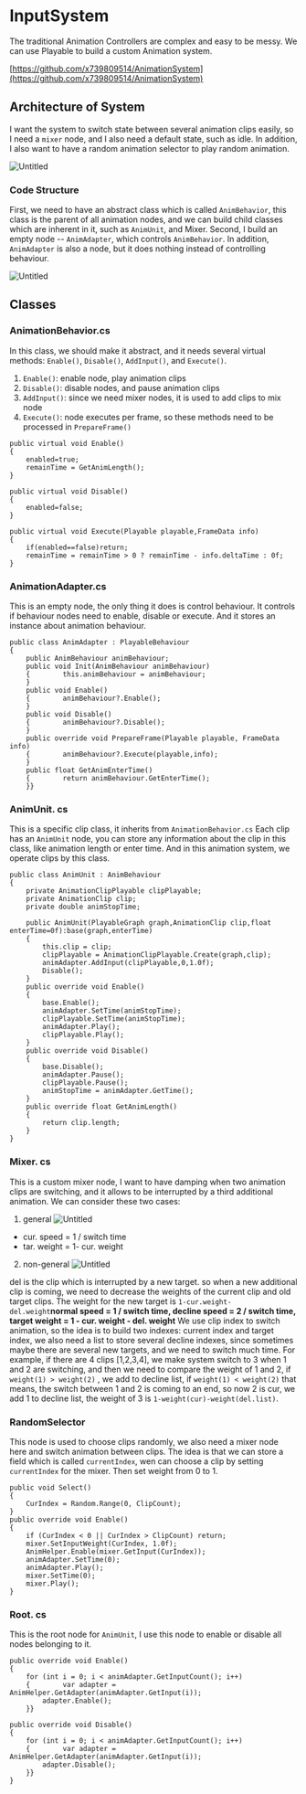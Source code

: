 # InputSystem

The traditional Animation Controllers are complex and easy to be messy. We can use Playable to build a custom Animation system.

[https://github.com/x739809514/AnimationSystem](https://github.com/x739809514/AnimationSystem)

## Architecture of System

I want the system to switch state between several animation clips easily, so I need a `mixer` node, and I also need a default state, such as idle. In addition, I  also want to have a random animation selector to play random animation.

![Untitled](./Animation/Untitled.png)

### Code Structure

First, we need to have an abstract class which is called `AnimBehavior`, this class is the parent of all animation nodes, and we can build child classes which are inherent in it, such as `AnimUnit`, and Mixer.
Second, I build an empty node -- `AnimAdapter`, which controls `AnimBehavior`. In addition, `AnimAdapter` is also a node, but it does nothing instead of controlling behaviour.

![Untitled](./Animation/Untitled%201.png)

## Classes

### AnimationBehavior.cs

In this class, we should make it abstract, and it needs several virtual methods: `Enable()`, `Disable()`, `AddInput()`, and `Execute()`.

1. `Enable()`: enable node, play animation clips
2. `Disable()`: disable nodes, and pause animation clips
3. `AddInput()`: since we need mixer nodes, it is used to add clips to mix node
4. `Execute()`: node executes per frame, so these methods need to be processed in `PrepareFrame()`

```
public virtual void Enable()
{
    enabled=true;
    remainTime = GetAnimLength();
}

public virtual void Disable()
{
    enabled=false;
}

public virtual void Execute(Playable playable,FrameData info)
{
    if(enabled==false)return;
    remainTime = remainTime > 0 ? remainTime - info.deltaTime : 0f;
}

```

### AnimationAdapter.cs

This is an empty node, the only thing it does is control behaviour. It controls if behaviour nodes need to enable, disable or execute. And it stores an instance about animation behaviour.

```
public class AnimAdapter : PlayableBehaviour
{
    public AnimBehaviour animBehaviour;
    public void Init(AnimBehaviour animBehaviour)
    {        this.animBehaviour = animBehaviour;
    }
    public void Enable()
    {        animBehaviour?.Enable();
    }
    public void Disable()
    {        animBehaviour?.Disable();
    }
    public override void PrepareFrame(Playable playable, FrameData info)
    {        animBehaviour?.Execute(playable,info);
    }
    public float GetAnimEnterTime()
    {        return animBehaviour.GetEnterTime();
    }}

```

### AnimUnit. cs

This is a specific clip class, it inherits from `AnimationBehavior.cs` Each clip has an `AnimUnit` node, you can store any information about the clip in this class, like animation length or enter time. And in this animation system, we operate clips by this class.

```
public class AnimUnit : AnimBehaviour
{
    private AnimationClipPlayable clipPlayable;
    private AnimationClip clip;
    private double animStopTime;

    public AnimUnit(PlayableGraph graph,AnimationClip clip,float enterTime=0f):base(graph,enterTime)
    {
	    this.clip = clip;
        clipPlayable = AnimationClipPlayable.Create(graph,clip);
        animAdapter.AddInput(clipPlayable,0,1.0f);
        Disable();
    }
    public override void Enable()
    {
	    base.Enable();
        animAdapter.SetTime(animStopTime);
        clipPlayable.SetTime(animStopTime);
        animAdapter.Play();
        clipPlayable.Play();
    }
    public override void Disable()
    {
	    base.Disable();
        animAdapter.Pause();
        clipPlayable.Pause();
        animStopTime = animAdapter.GetTime();
    }
    public override float GetAnimLength()
    {
	    return clip.length;
    }
}

```

### Mixer. cs

This is a custom mixer node, I want to have damping when two animation clips are switching, and it allows to be interrupted by a third additional animation. We can consider these two cases:
1. general
![Untitled](./Animation/Untitled2.png)
- cur. speed = 1 / switch time
- tar. weight = 1- cur. weight
2. non-general
![Untitled](./Animation/Untitled3.png)

del is the clip which is interrupted by a new target. so when a new additional clip is coming, we need to decrease the weights of the current clip and old target clips. The weight for the new target is `1-cur.weight-del.weight`**normal speed = 1 / switch time,
decline speed = 2 / switch time, target weight = 1 - cur. weight - del. weight**
We use clip index to switch animation, so the idea is to build two indexes: current index and target index, we also need a list to store several decline indexes, since sometimes maybe there are several new targets, and we need to switch much time. For example, if there are 4 clips [1,2,3,4], we make system switch to 3 when 1 and 2 are switching, and then we need to compare the weight of 1 and 2, if `weight(1) > weight(2)` , we add to decline list, if `weight(1) < weight(2)` that means, the switch between 1 and 2 is coming to an end, so now 2 is cur, we add 1 to decline list, the weight of 3 is `1-weight(cur)-weight(del.list)`.

### RandomSelector

This node is used to choose clips randomly, we also need a mixer node here and switch animation between clips.
The idea is that we can store a field which is called `currentIndex`, wen can choose a clip by setting `currentIndex` for the mixer. Then set weight from 0 to 1.

```
public void Select()
{
    CurIndex = Random.Range(0, ClipCount);
}
public override void Enable()
{
    if (CurIndex < 0 || CurIndex > ClipCount) return;
    mixer.SetInputWeight(CurIndex, 1.0f);
    AnimHelper.Enable(mixer.GetInput(CurIndex));
    animAdapter.SetTime(0);
    animAdapter.Play();
    mixer.SetTime(0);
    mixer.Play();
}

```

### Root. cs

This is the root node for `AnimUnit`, I use this node to enable or disable all nodes belonging to it.

```
public override void Enable()
{
    for (int i = 0; i < animAdapter.GetInputCount(); i++)
    {        var adapter = AnimHelper.GetAdapter(animAdapter.GetInput(i));
        adapter.Enable();
    }}

public override void Disable()
{
    for (int i = 0; i < animAdapter.GetInputCount(); i++)
    {        var adapter = AnimHelper.GetAdapter(animAdapter.GetInput(i));
        adapter.Disable();
    }}
}
```